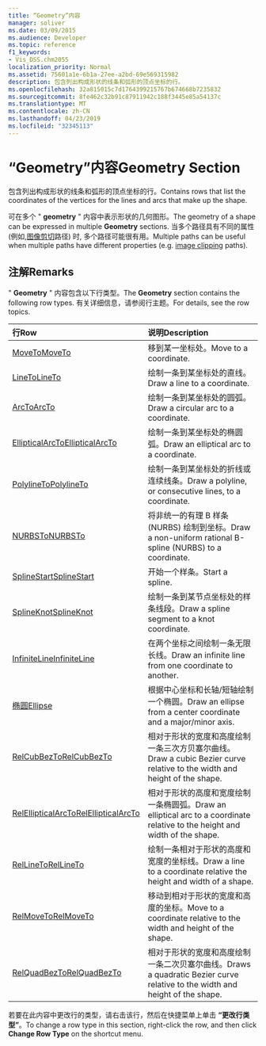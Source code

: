 ```yaml
---
title: “Geometry”内容
manager: soliver
ms.date: 03/09/2015
ms.audience: Developer
ms.topic: reference
f1_keywords:
- Vis_DSS.chm2055
localization_priority: Normal
ms.assetid: 75601a1e-6b1a-27ee-a2bd-69e569315982
description: 包含列出构成形状的线条和弧形的顶点坐标的行。
ms.openlocfilehash: 32a815015c7d1764399215767b674668b7235832
ms.sourcegitcommit: 8fe462c32b91c87911942c188f3445e85a54137c
ms.translationtype: MT
ms.contentlocale: zh-CN
ms.lasthandoff: 04/23/2019
ms.locfileid: "32345113"
---
```

# <a name="geometry-section"></a><span data-ttu-id="ab46a-103">“Geometry”内容</span><span class="sxs-lookup"><span data-stu-id="ab46a-103">Geometry Section</span></span>

<span data-ttu-id="ab46a-104">包含列出构成形状的线条和弧形的顶点坐标的行。</span><span class="sxs-lookup"><span data-stu-id="ab46a-104">Contains rows that list the coordinates of the vertices for the lines and arcs that make up the shape.</span></span> 
  
<span data-ttu-id="ab46a-105">可在多个 " **geometry** " 内容中表示形状的几何图形。</span><span class="sxs-lookup"><span data-stu-id="ab46a-105">The geometry of a shape can be expressed in multiple **Geometry** sections.</span></span> <span data-ttu-id="ab46a-106">当多个路径具有不同的属性 (例如,[图像剪切](clippingpath-cell-foreign-image-info-section.md)路径) 时, 多个路径可能很有用。</span><span class="sxs-lookup"><span data-stu-id="ab46a-106">Multiple paths can be useful when multiple paths have different properties (e.g. [image clipping](clippingpath-cell-foreign-image-info-section.md) paths).</span></span> 
  
## <a name="remarks"></a><span data-ttu-id="ab46a-107">注解</span><span class="sxs-lookup"><span data-stu-id="ab46a-107">Remarks</span></span>

<span data-ttu-id="ab46a-108">" **Geometry** " 内容包含以下行类型。</span><span class="sxs-lookup"><span data-stu-id="ab46a-108">The **Geometry** section contains the following row types.</span></span> <span data-ttu-id="ab46a-109">有关详细信息，请参阅行主题。</span><span class="sxs-lookup"><span data-stu-id="ab46a-109">For details, see the row topics.</span></span> 
  
|<span data-ttu-id="ab46a-110">**行**</span><span class="sxs-lookup"><span data-stu-id="ab46a-110">**Row**</span></span>|<span data-ttu-id="ab46a-111">**说明**</span><span class="sxs-lookup"><span data-stu-id="ab46a-111">**Description**</span></span>|
|:-----|:-----|
|[<span data-ttu-id="ab46a-112">MoveTo</span><span class="sxs-lookup"><span data-stu-id="ab46a-112">MoveTo</span></span>](moveto-row-geometry-section.md) <br/> |<span data-ttu-id="ab46a-113">移到某一坐标处。</span><span class="sxs-lookup"><span data-stu-id="ab46a-113">Move to a coordinate.</span></span>  <br/> |
|[<span data-ttu-id="ab46a-114">LineTo</span><span class="sxs-lookup"><span data-stu-id="ab46a-114">LineTo</span></span>](lineto-row-geometry-section.md) <br/> |<span data-ttu-id="ab46a-115">绘制一条到某坐标处的直线。</span><span class="sxs-lookup"><span data-stu-id="ab46a-115">Draw a line to a coordinate.</span></span>  <br/> |
|[<span data-ttu-id="ab46a-116">ArcTo</span><span class="sxs-lookup"><span data-stu-id="ab46a-116">ArcTo</span></span>](arcto-row-geometry-section.md) <br/> |<span data-ttu-id="ab46a-117">绘制一条到某坐标处的圆弧。</span><span class="sxs-lookup"><span data-stu-id="ab46a-117">Draw a circular arc to a coordinate.</span></span>  <br/> |
|[<span data-ttu-id="ab46a-118">EllipticalArcTo</span><span class="sxs-lookup"><span data-stu-id="ab46a-118">EllipticalArcTo</span></span>](ellipticalarcto-row-geometry-section.md) <br/> |<span data-ttu-id="ab46a-119">绘制一条到某坐标处的椭圆弧。</span><span class="sxs-lookup"><span data-stu-id="ab46a-119">Draw an elliptical arc to a coordinate.</span></span>  <br/> |
|[<span data-ttu-id="ab46a-120">PolylineTo</span><span class="sxs-lookup"><span data-stu-id="ab46a-120">PolylineTo</span></span>](polylineto-row-geometry-section.md) <br/> |<span data-ttu-id="ab46a-121">绘制一条到某坐标处的折线或连续线条。</span><span class="sxs-lookup"><span data-stu-id="ab46a-121">Draw a polyline, or consecutive lines, to a coordinate.</span></span>  <br/> |
|[<span data-ttu-id="ab46a-122">NURBSTo</span><span class="sxs-lookup"><span data-stu-id="ab46a-122">NURBSTo</span></span>](nurbsto-row-geometry-section.md) <br/> |<span data-ttu-id="ab46a-123">将非统一的有理 B 样条 (NURBS) 绘制到坐标。</span><span class="sxs-lookup"><span data-stu-id="ab46a-123">Draw a non-uniform rational B-spline (NURBS) to a coordinate.</span></span>  <br/> |
|[<span data-ttu-id="ab46a-124">SplineStart</span><span class="sxs-lookup"><span data-stu-id="ab46a-124">SplineStart</span></span>](splinestart-row-geometry-section.md) <br/> |<span data-ttu-id="ab46a-125">开始一个样条。</span><span class="sxs-lookup"><span data-stu-id="ab46a-125">Start a spline.</span></span>  <br/> |
|[<span data-ttu-id="ab46a-126">SplineKnot</span><span class="sxs-lookup"><span data-stu-id="ab46a-126">SplineKnot</span></span>](splineknot-row-geometry-section.md) <br/> |<span data-ttu-id="ab46a-127">绘制一条到某节点坐标处的样条线段。</span><span class="sxs-lookup"><span data-stu-id="ab46a-127">Draw a spline segment to a knot coordinate.</span></span>  <br/> |
|[<span data-ttu-id="ab46a-128">InfiniteLine</span><span class="sxs-lookup"><span data-stu-id="ab46a-128">InfiniteLine</span></span>](infiniteline-row-geometry-section.md) <br/> |<span data-ttu-id="ab46a-129">在两个坐标之间绘制一条无限长线。</span><span class="sxs-lookup"><span data-stu-id="ab46a-129">Draw an infinite line from one coordinate to another.</span></span>  <br/> |
|[<span data-ttu-id="ab46a-130">椭圆</span><span class="sxs-lookup"><span data-stu-id="ab46a-130">Ellipse</span></span>](ellipse-row-geometry-section.md) <br/> |<span data-ttu-id="ab46a-131">根据中心坐标和长轴/短轴绘制一个椭圆。</span><span class="sxs-lookup"><span data-stu-id="ab46a-131">Draw an ellipse from a center coordinate and a major/minor axis.</span></span>  <br/> |
|[<span data-ttu-id="ab46a-132">RelCubBezTo</span><span class="sxs-lookup"><span data-stu-id="ab46a-132">RelCubBezTo</span></span>](relcubbezto-row-geometry-section.md) <br/> |<span data-ttu-id="ab46a-133">相对于形状的宽度和高度绘制一条三次方贝塞尔曲线。</span><span class="sxs-lookup"><span data-stu-id="ab46a-133">Draw a cubic Bezier curve relative to the width and height of the shape.</span></span>  <br/> |
|[<span data-ttu-id="ab46a-134">RelEllipticalArcTo</span><span class="sxs-lookup"><span data-stu-id="ab46a-134">RelEllipticalArcTo</span></span>](relellipticalarcto-row-geometry-section.md) <br/> |<span data-ttu-id="ab46a-135">相对于形状的高度和宽度绘制一条椭圆弧。</span><span class="sxs-lookup"><span data-stu-id="ab46a-135">Draw an elliptical arc to a coordinate relative to the height and width of the shape.</span></span>  <br/> |
|[<span data-ttu-id="ab46a-136">RelLineTo</span><span class="sxs-lookup"><span data-stu-id="ab46a-136">RelLineTo</span></span>](rellineto-row-geometry-section.md) <br/> |<span data-ttu-id="ab46a-137">绘制一条相对于形状的高度和宽度的坐标线。</span><span class="sxs-lookup"><span data-stu-id="ab46a-137">Draw a line to a coordinate relative the height and width of a shape.</span></span>  <br/> |
|[<span data-ttu-id="ab46a-138">RelMoveTo</span><span class="sxs-lookup"><span data-stu-id="ab46a-138">RelMoveTo</span></span>](relmoveto-row-geometry-section.md) <br/> |<span data-ttu-id="ab46a-139">移动到相对于形状的宽度和高度的坐标。</span><span class="sxs-lookup"><span data-stu-id="ab46a-139">Move to a coordinate relative to the width and height of the shape.</span></span>  <br/> |
|[<span data-ttu-id="ab46a-140">RelQuadBezTo</span><span class="sxs-lookup"><span data-stu-id="ab46a-140">RelQuadBezTo</span></span>](relquadbezto-row-geometry-section.md) <br/> |<span data-ttu-id="ab46a-141">相对于形状的宽度和高度绘制一条二次贝塞尔曲线。</span><span class="sxs-lookup"><span data-stu-id="ab46a-141">Draws a quadratic Bezier curve relative to the width and height of the shape.</span></span>  <br/> |
   
<span data-ttu-id="ab46a-142">若要在此内容中更改行的类型，请右击该行，然后在快捷菜单上单击 **“更改行类型”**。</span><span class="sxs-lookup"><span data-stu-id="ab46a-142">To change a row type in this section, right-click the row, and then click **Change Row Type** on the shortcut menu.</span></span> 
  

